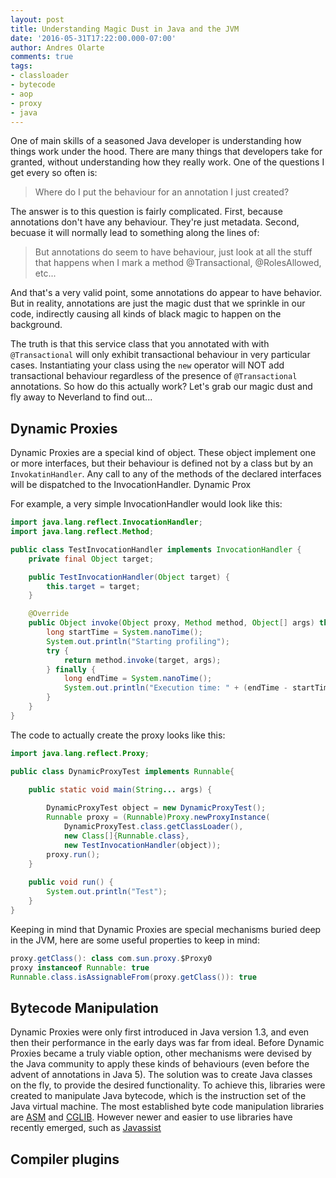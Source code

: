 ```yaml
---
layout: post
title: Understanding Magic Dust in Java and the JVM
date: '2016-05-31T17:22:00.000-07:00'
author: Andres Olarte
comments: true
tags:
- classloader
- bytecode
- aop
- proxy
- java
---
```


One of main skills of a seasoned Java developer is understanding how things work under the hood. 
There are many things that developers take for granted, without understanding how they really work.
One of the questions I get every so often is:

> Where do I put the behaviour for an annotation I just created?

The answer is to this question is fairly complicated. First, because annotations don't have any behaviour. 
They're just metadata. Second, becuase it will normally lead to something along the lines of:

> But annotations do seem to have behaviour, just look at all the stuff that happens when I mark a method @Transactional, @RolesAllowed, etc... 

And that's a very valid point, some annotations do appear to have behavior. 
But in reality, annotations are just the magic dust that we sprinkle in our code, indirectly causing all kinds of black magic to happen on the background. 

The truth is that this service class that you annotated with with `@Transactional` will only exhibit transactional behaviour in very particular cases. 
Instantiating your class using the `new` operator will NOT add transactional behaviour regardless of the presence of `@Transactional` annotations.
So how do this actually work?  Let's grab our magic dust and fly away to Neverland to find out...

## 

## Dynamic Proxies

Dynamic Proxies are a special kind of object. These object implement one or more interfaces, but their behaviour is defined not by a class but by an `InvokatinHandler`. 
Any call to any of the methods of the declared interfaces will be dispatched to the InvocationHandler. Dynamic Prox

For example, a very simple InvocationHandler would look like this:

~~~ java
import java.lang.reflect.InvocationHandler;
import java.lang.reflect.Method;

public class TestInvocationHandler implements InvocationHandler {
    private final Object target;

    public TestInvocationHandler(Object target) {
        this.target = target;
    }

    @Override
    public Object invoke(Object proxy, Method method, Object[] args) throws Throwable {
        long startTime = System.nanoTime();
        System.out.println("Starting profiling");
        try {
            return method.invoke(target, args);
        } finally {
            long endTime = System.nanoTime();
            System.out.println("Execution time: " + (endTime - startTime));
        }
    }
}
~~~

The code to actually create the proxy looks like this:

~~~ java
import java.lang.reflect.Proxy;

public class DynamicProxyTest implements Runnable{

    public static void main(String... args) {
    
        DynamicProxyTest object = new DynamicProxyTest();
        Runnable proxy = (Runnable)Proxy.newProxyInstance(
            DynamicProxyTest.class.getClassLoader(),
            new Class[]{Runnable.class},
            new TestInvocationHandler(object));
        proxy.run();
    }
    
    public void run() {
        System.out.println("Test");
    }
}
~~~

Keeping in mind that Dynamic Proxies are special mechanisms buried deep in the JVM, here are some useful properties to keep in mind:

~~~ java
proxy.getClass(): class com.sun.proxy.$Proxy0
proxy instanceof Runnable: true
Runnable.class.isAssignableFrom(proxy.getClass()): true
~~~



## Bytecode Manipulation

Dynamic Proxies were only first introduced in Java version 1.3, and even then their performance in the early days was far from ideal. 
Before Dynamic Proxies became a truly viable option, other mechanisms were devised by the Java community to apply these kinds of behaviours (even before the advent of annotations in Java 5).
The solution was to create Java classes on the fly, to provide the desired functionality. 
To achieve this, libraries were created to manipulate Java bytecode, which is the instruction set of the Java virtual machine.
The most established byte code manipulation libraries are [ASM](http://asm.ow2.org/) and [CGLIB](https://github.com/cglib/cglib). 
However newer and easier to use libraries have recently emerged, such as [Javassist](http://jboss-javassist.github.io/javassist/) 



## Compiler plugins

